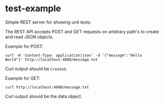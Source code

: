 # test-example

Simple REST server for showing unit tests.

The REST API accepts POST and GET requests on arbitrary path's to create and read JSON objects.

Example for POST:

```
curl -H 'Content-Type: application/json' -d '{"message":"Hello World"}' http://localhost:4000/message.txt
```

Curl output should be `Created`.

Example for GET:

```
curl http://localhost:4000/message.txt
```

Curl output should be the data object.
